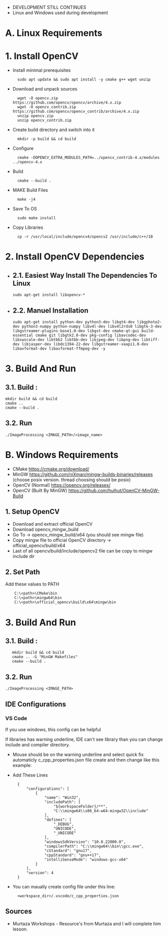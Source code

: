 * DEVELOPMENT STILL CONTINUES
* Linux and Windows used during development


# A. Linux Requirements

# 1. Install OpenCV

* Install minimal prerequisites

        sudo apt update && sudo apt install -y cmake g++ wget unzip

* Download and unpack sources

        wget -O opencv.zip https://github.com/opencv/opencv/archive/4.x.zip
        wget -O opencv_contrib.zip https://github.com/opencv/opencv_contrib/archive/4.x.zip
        unzip opencv.zip
        unzip opencv_contrib.zip

* Create build directory and switch into it
        
        mkdir -p build && cd build

* Configure
        
        cmake -DOPENCV_EXTRA_MODULES_PATH=../opencv_contrib-4.x/modules ../opencv-4.x

* Build
        
        cmake --build .

* MAKE Build Files
        
        make -j4

* Save To OS
        
        sudo make install

* Copy Libraries

        cp -r /usr/local/include/opencv4/opencv2 /usr/include/c++/10

# 2. Install OpenCV Dependencies

* ## 2.1. Easiest Way Install The Dependencies To Linux
      
      sudo apt-get install libopencv-*

* ## 2.2. Manuel Installation
    
      sudo apt-get install python-dev python3-dev libqt4-dev libgphoto2-dev python3-numpy python-numpy libv4l-dev libv4l2rds0 libgtk-3-dev libgstreamer-plugins-base1.0-dev libgst-dev cmake-qt-gui build-essential cmake git libgtk2.0-dev pkg-config libavcodec-dev libswscale-dev libtbb2 libtbb-dev libjpeg-dev libpng-dev libtiff-dev libjasper-dev libdc1394-22-dev libgstreamer-vaapi1.0-dev libavformat-dev libavformat-ffmpeg-dev -y

# 3. Build And Run

## 3.1. Build :

    mkdir build && cd build
    cmake ..
    cmake --build .

## 3.2. Run

    ./ImageProcessing <IMAGE_PATH>/<image_name>


# B. Windows Requirements

* CMake https://cmake.org/download/
* MinGW https://github.com/niXman/mingw-builds-binaries/releases (choose posix version. thread choosing should be posix)
* OpenCV (Normal) https://opencv.org/releases/
* OpenCV (Built By MinGW) https://github.com/huihut/OpenCV-MinGW-Build

## 1. Setup OpenCV

* Download and extract official OpenCV 
* Download opencv_mingw_build
* Go To -> opencv_mingw_build/x64 (you should see mingw file)
* Copy mingw file to official OpenCV directory -> official_opencv/build/x64
* Last of all opencv/build/include/opencv2 file can be copy to mingw include dir

## 2. Set Path

Add these values to PATH

        C:\<path>\CMake\bin
        C:\<path>\mingw64\bin
        C:\<path>\official_opencv\build\x64\mingw\bin

# 3. Build And Run

## 3.1. Build :

       mkdir build && cd build
       cmake .. -G "MinGW Makefiles"
       cmake --build .

## 3.2. Run
 
    ./ImageProcessing <IMAGE_PATH>

## IDE Configurations

### VS Code

If you use windows, this config can be helpful

If libraries has warning underline, IDE can't see library than you can change include and compiler directory. 

* Mouse should be on the warning underline and select quick fix automaticly  c_cpp_properties.json file create and then change like this example:


* Add These Lines 

        {
            "configurations": [
                {
                    "name": "Win32",
                    "includePath": [
                        "${workspaceFolder}/**",
                        "C:\\mingw64\\x86_64-w64-mingw32\\include"
                    ],
                    "defines": [
                        "_DEBUG",
                        "UNICODE",
                        "_UNICODE"
                    ],
                    "windowsSdkVersion": "10.0.22000.0",
                    "compilerPath": "C:\\mingw64\\bin\\gcc.exe",
                    "cStandard": "gnu17",
                    "cppStandard": "gnu++17",
                    "intelliSenseMode": "windows-gcc-x64"
                }
            ],
            "version": 4
        }        

* You can maually create config file under this line: 

        <workspace_dir>/.vscode/c_cpp_properties.json

## Sources

* Murtaza Workshops - Resource's from Murtaza and I will complete him lesson.